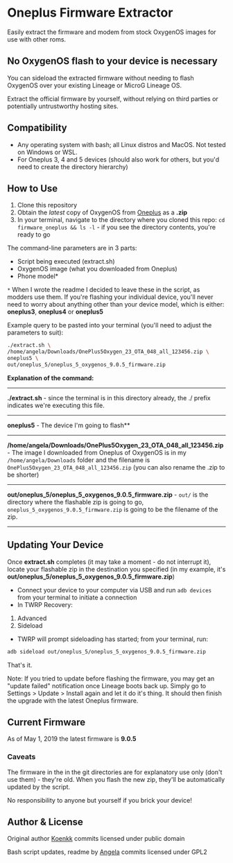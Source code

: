 # Oneplus Firmware Extractor
Easily extract the firmware and modem from stock OxygenOS images for use with other roms.

## No OxygenOS flash to your device is necessary
You can sideload the extracted firmware without needing to flash OxygenOS over your existing Lineage or MicroG Lineage OS.

Extract the official firmware by yourself, without relying on third parties or potentially untrustworthy hosting sites.

## Compatibility
- Any operating system with bash; all Linux distros and MacOS.  Not tested on Windows or WSL.
- For Oneplus 3, 4 and 5 devices (should also work for others, but you'd need to create the directory hierarchy)

## How to Use
1. Clone this repository
2. Obtain the *latest* copy of OxygenOS from [Oneplus](https://www.oneplus.com/support/softwareupgrade) as a **.zip**
3. In your terminal, navigate to the directory where you cloned this repo: `cd firmware_oneplus && ls -l` - if you see the directory contents, you're ready to go

The command-line parameters are in 3 parts:
- Script being executed (extract.sh)
- OxygenOS image (what you downloaded from Oneplus)
- Phone model*


`*` When I wrote the readme I decided to leave these in the script, as modders use them.  If you're flashing your individual device, you'll never need to worry about anything other than your device model, which is either: **oneplus3**, **oneplus4** or **oneplus5**

Example query to be pasted into your terminal (you'll need to adjust the parameters to suit):
```bash
./extract.sh \
/home/angela/Downloads/OnePlus5Oxygen_23_OTA_048_all_123456.zip \
oneplus5 \
out/oneplus_5/oneplus_5_oxygenos_9.0.5_firmware.zip
```

**Explanation of the command:**
***
**./extract.sh** - since the terminal is in this directory already, the ./ prefix indicates we're executing this file.
***
**oneplus5** - The device I'm going to flash**
***
**/home/angela/Downloads/OnePlus5Oxygen_23_OTA_048_all_123456.zip** - The image I downloaded from Oneplus of OxygenOS is in my `/home/angela/Downloads` folder and the filename is `OnePlus5Oxygen_23_OTA_048_all_123456.zip` (you can also rename the .zip to be shorter)
***
**out/oneplus_5/oneplus_5_oxygenos_9.0.5_firmware.zip** - `out/` is the directory where the flashable zip is going to go, `oneplus_5_oxygenos_9.0.5_firmware.zip` is going to be the filename of the zip.
***

## Updating Your Device
Once **extract.sh** completes (it may take a moment - do not interrupt it), locate your flashable zip in the destination you specified (in my example, it's **out/oneplus_5/oneplus_5_oxygenos_9.0.5_firmware.zip**)

- Connect your device to your computer via USB and run `adb devices` from your terminal to initiate a connection
- In TWRP Recovery:


1. Advanced
2. Sideload

- TWRP will prompt sideloading has started; from your terminal, run:
```bash
adb sideload out/oneplus_5/oneplus_5_oxygenos_9.0.5_firmware.zip
```

That's it.

Note: If you tried to update before flashing the firmware, you may get an "update failed" notification once Lineage boots back up.  Simply go to Settings > Update > Install again and let it do it's thing.  It should then finish the upgrade with the latest Oneplus firmware.

## Current Firmware
As of May 1, 2019 the latest firmware is **9.0.5**

### Caveats
The firmware in the in the git directories are for explanatory use only (don't use them) - they're old.  When you flash the new zip, they'll be automatically updated by the script.

No responsibility to anyone but yourself if you brick your device!

## Author & License
Original author [Koenkk](https://github.com/Koenkk) commits licensed under public domain

Bash script updates, readme by [Angela](https://github.com/angela-d) commits licensed under GPL2
